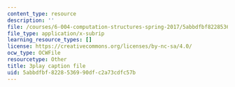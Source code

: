 ```yaml
---
content_type: resource
description: ''
file: /courses/6-004-computation-structures-spring-2017/5abbdfbf8228536990dfc2a73cdfc57b_LN0k-boDvOk.vtt
file_type: application/x-subrip
learning_resource_types: []
license: https://creativecommons.org/licenses/by-nc-sa/4.0/
ocw_type: OCWFile
resourcetype: Other
title: 3play caption file
uid: 5abbdfbf-8228-5369-90df-c2a73cdfc57b
---
```

